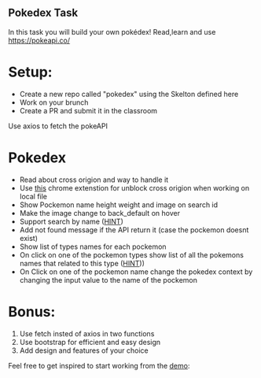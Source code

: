 ## Pokedex Task

In this task you will build your own pokédex!
Read,learn and use https://pokeapi.co/

# Setup:

- Create a new repo called "pokedex" using the Skelton defined here
- Work on your brunch
- Create a PR and submit it in the classroom

Use axios to fetch the pokeAPI

# Pokedex

- Read about cross origion and way to handle it
- Use [this](https://chrome.google.com/webstore/detail/cors-unblock/lfhmikememgdcahcdlaciloancbhjino?hl=en) chrome extenstion for unblock cross origion when working on local file
- Show Pockemon name height weight and image on search id
- Make the image change to back_default on hover
- Support search by name ([HINT](https://pokeapi.co/docs/v2#pokemon))
- Add not found message if the API return it (case the pockemon doesnt exist)
- Show list of types names for each pockemon
- On click on one of the pockemon types show list of all the pokemons names that related to this type ([HINT](https://pokeapi.co/docs/v2#type:~:text=lines)))
- On Click on one of the pockemon name change the pokedex context by changing the input value to the name of the pockemon

# Bonus:

1. Use fetch insted of axios in two functions
2. Use bootstrap for efficient and easy design
3. Add design and features of your choice

Feel free to get inspired to start working from the [demo](https://murmuring-cove-95500.herokuapp.com/):

